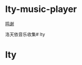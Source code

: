 lty-music-player
==================

[鸣谢](https://github.com/TivonJJ/html5-music-player)

洛天依音乐收集# lty
# lty
